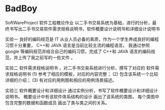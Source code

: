 # BadBoy
SoftWareProject
软件工程概论作业
以二手书交易系统为基础，进行的分析，最终书写出二手书交易软件需求规格说明书，软件概要设计说明书和详细设计说明书

实验一 良好的编码规范是 IT 从业人员必备的素质，作为一个学生养成良好的编程习惯十分重要， C++和 JAVA 语言是当前比较主流的编程语言。 我通过参照 google 等编码规范并结合自己的编码习惯，完成了 C++和 JAVA 语言的编码规范，并上传了我之前写的一些文件 。

实验二 软件需求规格说明书 ，对二手书交易系统进行分析，撰写了对应的 软件需求规格说明书 (1) 参考了相应的模板，对应的内容完整； (2) 包含该系统一个比较详细的介绍； (3) 有对应的用例图和相应的用例场景描述。

实验三 软件概要设计和详细设计 通过实例分析，书写了软件概要设计和详细设计说明书。 概要设计中有该软件体系结构的设计 画出了该系统的类图， 每个类图中包含完整的数据和函数成员 画出了类与类之间的关系。
